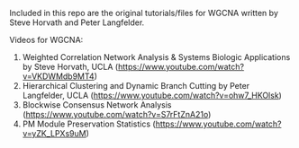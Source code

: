 Included in this repo are the original tutorials/files for WGCNA written by Steve Horvath and Peter Langfelder.

Videos for WGCNA:
1. Weighted Correlation Network Analysis & Systems Biologic Applications by Steve Horvath, UCLA
   (https://www.youtube.com/watch?v=VKDWMdb9MT4)
3. Hierarchical Clustering and Dynamic Branch Cutting by Peter Langfelder, UCLA
   (https://www.youtube.com/watch?v=ohw7_HKOlsk)
5. Blockwise Consensus Network Analysis
   (https://www.youtube.com/watch?v=S7rFtZnA21o)
7. PM Module Preservation Statistics
   (https://www.youtube.com/watch?v=yZK_LPXs9uM)
